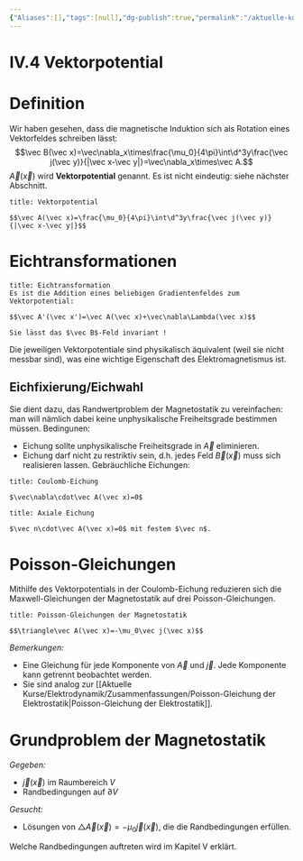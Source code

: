 ```yaml
---
{"Aliases":[],"tags":[null],"dg-publish":true,"permalink":"/aktuelle-kurse/elektrodynamik/vorlesung/4-magnetostatik/iv-4-vektorpotential/","dgHomeLink":true,"dgPassFrontmatter":true}
---
```


# IV.4 Vektorpotential
# Definition
Wir haben gesehen, dass die magnetische Induktion sich als Rotation eines Vektorfeldes schreiben lässt: $$\vec B(\vec x)=\vec\nabla_x\times\frac{\mu_0}{4\pi}\int\d^3y\frac{\vec j(\vec y)}{|\vec x-\vec y|}=\vec\nabla_x\times\vec A.$$
$\vec A(\vec x)$ wird **Vektorpotential** genannt. Es ist nicht eindeutig: siehe nächster Abschnitt. 

```ad-equation
title: Vektorpotential

$$\vec A(\vec x)=\frac{\mu_0}{4\pi}\int\d^3y\frac{\vec j(\vec y)}{|\vec x-\vec y|}$$

```
# Eichtransformationen
```ad-equation
title: Eichtransformation
Es ist die Addition eines beliebigen Gradientenfeldes zum Vektorpotential: 

$$\vec A'(\vec x')=\vec A(\vec x)+\vec\nabla\Lambda(\vec x)$$

Sie lässt das $\vec B$-Feld invariant ! 
```
Die jeweiligen Vektorpotentiale sind physikalisch äquivalent (weil sie nicht messbar sind), was eine wichtige Eigenschaft des Elektromagnetismus ist. 

## Eichfixierung/Eichwahl
Sie dient dazu, das Randwertproblem der Magnetostatik zu vereinfachen: man will nämlich dabei keine unphysikalische Freiheitsgrade bestimmen müssen. 
Bedingunen: 
- Eichung sollte unphysikalische Freiheitsgrade in $\vec A$ eliminieren.
- Eichung darf nicht zu restriktiv sein, d.h. jedes Feld $\vec B(\vec x)$ muss sich realisieren lassen. 
Gebräuchliche Eichungen: 
```ad-definition
title: Coulomb-Eichung

$\vec\nabla\cdot\vec A(\vec x)=0$

```
```ad-definition
title: Axiale Eichung

$\vec n\cdot\vec A(\vec x)=0$ mit festem $\vec n$. 

```
# Poisson-Gleichungen
Mithilfe des Vektorpotentials in der Coulomb-Eichung reduzieren sich die Maxwell-Gleichungen der Magnetostatik auf drei Poisson-Gleichungen. 

```ad-equation
title: Poisson-Gleichungen der Magnetostatik

$$\triangle\vec A(\vec x)=-\mu_0\vec j(\vec x)$$

```
*Bemerkungen:*
- Eine Gleichung für jede Komponente von $\vec A$ und $\vec j$. Jede Komponente kann getrennt beobachtet werden.  
- Sie sind analog zur [[Aktuelle Kurse/Elektrodynamik/Zusammenfassungen/Poisson-Gleichung der Elektrostatik|Poisson-Gleichung der Elektrostatik]]. 

# Grundproblem der Magnetostatik
*Gegeben:*
- $\vec j(\vec x)$ im Raumbereich $V$
- Randbedingungen auf $\partial V$

*Gesucht:*
- Lösungen von $\triangle\vec A(\vec x)=-\mu_0\vec j(\vec x)$, die die Randbedingungen erfüllen. 

Welche Randbedingungen auftreten wird im Kapitel V erklärt. 
